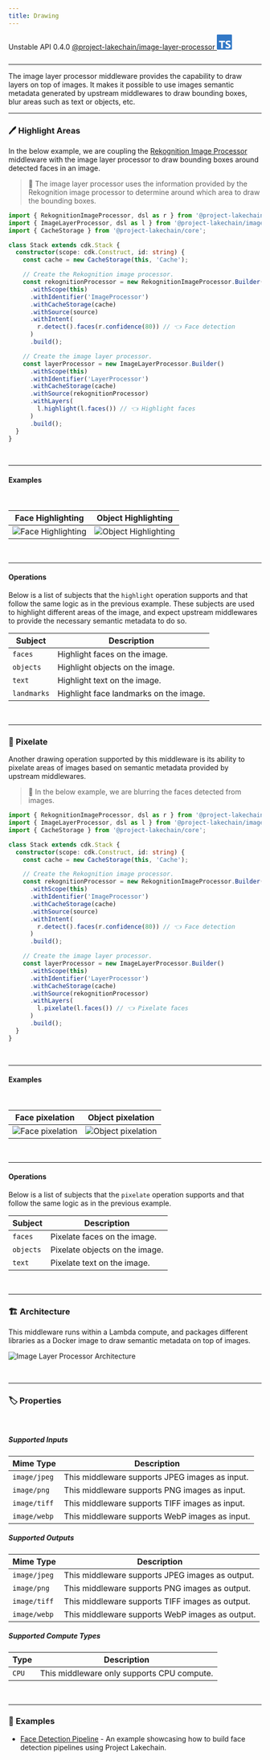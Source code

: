 ```yaml
---
title: Drawing
---
```


<span title="Label: Pro" data-view-component="true" class="Label Label--api text-uppercase">
  Unstable API
</span>
<span title="Label: Pro" data-view-component="true" class="Label Label--version text-uppercase">
  0.4.0
</span>
<span title="Label: Pro" data-view-component="true" class="Label Label--package">
  <a target="_blank" href="https://www.npmjs.com/package/@project-lakechain/image-layer-processor">
    @project-lakechain/image-layer-processor
  </a>
</span>
<span class="language-icon">
  <svg role="img" viewBox="0 0 24 24" width="30" xmlns="http://www.w3.org/2000/svg" style="fill: #3178C6;"><title>TypeScript</title><path d="M1.125 0C.502 0 0 .502 0 1.125v21.75C0 23.498.502 24 1.125 24h21.75c.623 0 1.125-.502 1.125-1.125V1.125C24 .502 23.498 0 22.875 0zm17.363 9.75c.612 0 1.154.037 1.627.111a6.38 6.38 0 0 1 1.306.34v2.458a3.95 3.95 0 0 0-.643-.361 5.093 5.093 0 0 0-.717-.26 5.453 5.453 0 0 0-1.426-.2c-.3 0-.573.028-.819.086a2.1 2.1 0 0 0-.623.242c-.17.104-.3.229-.393.374a.888.888 0 0 0-.14.49c0 .196.053.373.156.529.104.156.252.304.443.444s.423.276.696.41c.273.135.582.274.926.416.47.197.892.407 1.266.628.374.222.695.473.963.753.268.279.472.598.614.957.142.359.214.776.214 1.253 0 .657-.125 1.21-.373 1.656a3.033 3.033 0 0 1-1.012 1.085 4.38 4.38 0 0 1-1.487.596c-.566.12-1.163.18-1.79.18a9.916 9.916 0 0 1-1.84-.164 5.544 5.544 0 0 1-1.512-.493v-2.63a5.033 5.033 0 0 0 3.237 1.2c.333 0 .624-.03.872-.09.249-.06.456-.144.623-.25.166-.108.29-.234.373-.38a1.023 1.023 0 0 0-.074-1.089 2.12 2.12 0 0 0-.537-.5 5.597 5.597 0 0 0-.807-.444 27.72 27.72 0 0 0-1.007-.436c-.918-.383-1.602-.852-2.053-1.405-.45-.553-.676-1.222-.676-2.005 0-.614.123-1.141.369-1.582.246-.441.58-.804 1.004-1.089a4.494 4.494 0 0 1 1.47-.629 7.536 7.536 0 0 1 1.77-.201zm-15.113.188h9.563v2.166H9.506v9.646H6.789v-9.646H3.375z"/></svg>
</span>
<div style="margin-top: 26px"></div>

---

The image layer processor middleware provides the capability to draw layers on top of images. It makes it possible to use images semantic metadata generated by upstream middlewares to draw bounding boxes, blur areas such as text or objects, etc.

---

### 🖊️ Highlight Areas

In the below example, we are coupling the [Rekognition Image Processor](/project-lakechain/image-processing/rekognition-image-processor) middleware with the image layer processor to draw bounding boxes around detected faces in an image.

> 💁 The image layer processor uses the information provided by the Rekognition image processor to determine around which area to draw the bounding boxes.

```typescript
import { RekognitionImageProcessor, dsl as r } from '@project-lakechain/rekognition-image-processor';
import { ImageLayerProcessor, dsl as l } from '@project-lakechain/image-layer-processor';
import { CacheStorage } from '@project-lakechain/core';

class Stack extends cdk.Stack {
  constructor(scope: cdk.Construct, id: string) {
    const cache = new CacheStorage(this, 'Cache');

    // Create the Rekognition image processor.
    const rekognitionProcessor = new RekognitionImageProcessor.Builder()
      .withScope(this)
      .withIdentifier('ImageProcessor')
      .withCacheStorage(cache)
      .withSource(source)
      .withIntent(
        r.detect().faces(r.confidence(80)) // 👈 Face detection
      )
      .build();

    // Create the image layer processor.
    const layerProcessor = new ImageLayerProcessor.Builder()
      .withScope(this)
      .withIdentifier('LayerProcessor')
      .withCacheStorage(cache)
      .withSource(rekognitionProcessor)
      .withLayers(
        l.highlight(l.faces()) // 👈 Highlight faces
      )
      .build();
  }
}
```

<br>

---

#### Examples

<br>

| Face Highlighting  | Object Highlighting  |
| ------------------ | -------------------  |
| ![Face Highlighting](../../../assets/bounding-box-face-example.jpeg) | ![Object Highlighting](../../../assets/bounding-box-object-example.jpeg) |

<br>

---

#### Operations

Below is a list of subjects that the `highlight` operation supports and that follow the same logic as in the previous example. These subjects are used to highlight different areas of the image, and expect upstream middlewares to provide the necessary semantic metadata to do so.

| Subject | Description |
| ------- | ----------- |
| `faces` | Highlight faces on the image. |
| `objects` | Highlight objects on the image. |
| `text` | Highlight text on the image. |
| `landmarks` | Highlight face landmarks on the image. |

<br>

---

### 👾 Pixelate

Another drawing operation supported by this middleware is its ability to pixelate areas of images based on semantic metadata provided by upstream middlewares.

> 💁 In the below example, we are blurring the faces detected from images.

```typescript
import { RekognitionImageProcessor, dsl as r } from '@project-lakechain/rekognition-image-processor';
import { ImageLayerProcessor, dsl as l } from '@project-lakechain/image-layer-processor';
import { CacheStorage } from '@project-lakechain/core';

class Stack extends cdk.Stack {
  constructor(scope: cdk.Construct, id: string) {
    const cache = new CacheStorage(this, 'Cache');

    // Create the Rekognition image processor.
    const rekognitionProcessor = new RekognitionImageProcessor.Builder()
      .withScope(this)
      .withIdentifier('ImageProcessor')
      .withCacheStorage(cache)
      .withSource(source)
      .withIntent(
        r.detect().faces(r.confidence(80)) // 👈 Face detection
      )
      .build();

    // Create the image layer processor.
    const layerProcessor = new ImageLayerProcessor.Builder()
      .withScope(this)
      .withIdentifier('LayerProcessor')
      .withCacheStorage(cache)
      .withSource(rekognitionProcessor)
      .withLayers(
        l.pixelate(l.faces()) // 👈 Pixelate faces
      )
      .build();
  }
}
```

<br>

---

#### Examples

<br>

| Face pixelation    | Object pixelation   |
| ------------------ | ------------------- |
| ![Face pixelation](../../../assets/pixelation-face-example.jpeg) | ![Object pixelation](../../../assets/pixelation-object-example.jpeg) |

<br>

---

#### Operations

Below is a list of subjects that the `pixelate` operation supports and that follow the same logic as in the previous example.

| Subject | Description |
| ------- | ----------- |
| `faces` | Pixelate faces on the image. |
| `objects` | Pixelate objects on the image. |
| `text` | Pixelate text on the image. |

<br>

---

### 🏗️ Architecture

This middleware runs within a Lambda compute, and packages different libraries as a Docker image to draw semantic metadata on top of images.

![Image Layer Processor Architecture](../../../assets/image-layer-processor-architecture.png)

<br>

---

### 🏷️ Properties

<br>

##### Supported Inputs

|  Mime Type  | Description |
| ----------- | ----------- |
| `image/jpeg` | This middleware supports JPEG images as input. |
| `image/png` | This middleware supports PNG images as input. |
| `image/tiff` | This middleware supports TIFF images as input. |
| `image/webp` | This middleware supports WebP images as input. |

##### Supported Outputs

|  Mime Type  | Description |
| ----------- | ----------- |
| `image/jpeg` | This middleware supports JPEG images as output. |
| `image/png` | This middleware supports PNG images as output. |
| `image/tiff` | This middleware supports TIFF images as output. |
| `image/webp` | This middleware supports WebP images as output. |

##### Supported Compute Types

| Type  | Description |
| ----- | ----------- |
| `CPU` | This middleware only supports CPU compute. |

<br>

---

### 📖 Examples

- [Face Detection Pipeline](https://github.com/awslabs/project-lakechain/tree/main/examples/simple-pipelines/face-detection-pipeline) - An example showcasing how to build face detection pipelines using Project Lakechain.
